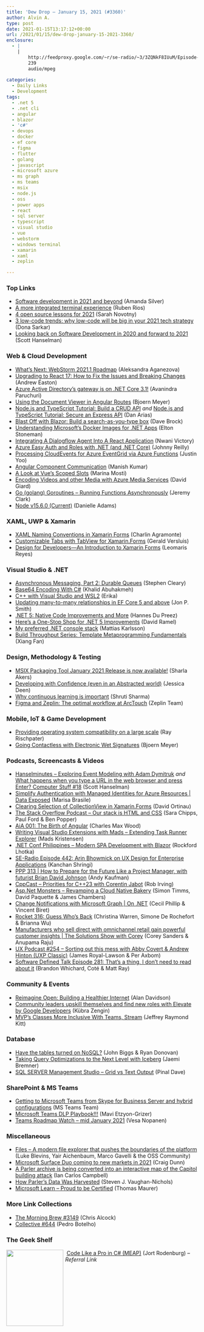 ```yaml
---
title: 'Dew Drop – January 15, 2021 (#3360)'
author: Alvin A.
type: post
date: 2021-01-15T13:17:12+00:00
url: /2021/01/15/dew-drop-january-15-2021-3360/
enclosure:
  - |
    |
        http://feedproxy.google.com/~r/se-radio/~3/3ZQNkF8IUuM/Episode-442-Arin-Bhowmick-on-UX-Design-for-Enterprise-Applications.mp3
        239
        audio/mpeg
        
categories:
  - Daily Links
  - Development
tags:
  - .net 5
  - .net cli
  - angular
  - blazor
  - 'c#'
  - devops
  - docker
  - ef core
  - figma
  - flutter
  - golang
  - javascript
  - microsoft azure
  - ms graph
  - ms teams
  - msix
  - node.js
  - oss
  - power apps
  - react
  - sql server
  - typescript
  - visual studio
  - vue
  - webstorm
  - windows terminal
  - xamarin
  - xaml
  - zeplin

---
```

### <a name="top"></a>Top Links

  * <a href="https://blogs.microsoft.com/blog/2021/01/14/software-development-in-2021-and-beyond/" target="_blank" rel="noopener">Software development in 2021 and beyond</a> (Amanda Silver)
  * <a href="https://devblogs.microsoft.com/visualstudio/a-more-integrated-terminal-experience/?WT.mc_id=DOP-MVP-4025064" target="_blank" rel="noopener">A more integrated terminal experience</a> (Ruben Rios)
  * <a href="https://cloudblogs.microsoft.com/opensource/2021/01/14/four-open-source-lessons/?WT.mc_id=DOP-MVP-4025064" target="_blank" rel="noopener">4 open source lessons for 2021</a> (Sarah Novotny)
  * <a href="https://powerapps.microsoft.com/en-us/blog/3-low-code-trends-why-low-code-will-be-big-in-your-2021-tech-strategy/" target="_blank" rel="noopener">3 low-code trends: why low-code will be big in your 2021 tech strategy</a> (Dona Sarkar)
  * <a href="http://feeds.hanselman.com/~/641604272/0/scotthanselman~Looking-back-on-Software-Development-in-and-forward-to" target="_blank" rel="noopener">Looking back on Software Development in 2020 and forward to 2021</a> (Scott Hanselman)



### <a name="web"></a>Web & Cloud Development

  * <a href="https://blog.jetbrains.com/webstorm/2021/01/webstorm-2021-1-roadmap/" target="_blank" rel="noopener">What’s Next: WebStorm 2021.1 Roadmap</a> (Aleksandra Aganezova)
  * <a href="https://eng.wealthfront.com/2021/01/14/upgrading-to-react-17-how-to-fix-the-issues-and-breaking-changes/" target="_blank" rel="noopener">Upgrading to React 17: How to Fix the Issues and Breaking Changes</a> (Andrew Easton)
  * <a href="https://devblogs.microsoft.com/dotnet/azure-active-directorys-gateway-service-is-on-net-core-3-1/?WT.mc_id=DOP-MVP-4025064" target="_blank" rel="noopener">Azure Active Directory’s gateway is on .NET Core 3.1!</a> (Avanindra Paruchuri)
  * <a href="https://www.textcontrol.com/blog/2021/01/14/using-document-viewer-in-angular-routes/" target="_blank" rel="noopener">Using the Document Viewer in Angular Routes</a> (Bjoern Meyer)
  * <a href="https://auth0.com/blog/node-js-and-typescript-tutorial-build-a-crud-api/" target="_blank" rel="noopener">Node.js and TypeScript Tutorial: Build a CRUD API</a> _and_ <a href="https://auth0.com/blog/node-js-and-typescript-tutorial-secure-an-express-api/" target="_blank" rel="noopener">Node.js and TypeScript Tutorial: Secure an Express API</a> (Dan Arias)
  * <a href="https://daveabrock.com/2021/01/14/blast-off-blazor-search-box" target="_blank" rel="noopener">Blast Off with Blazor: Build a search-as-you-type box</a> (Dave Brock)
  * <a href="https://blog.sixeyed.com/understanding-microsofts-docker-images-for-net-apps/" target="_blank" rel="noopener">Understanding Microsoft&#8217;s Docker Images for .NET Apps</a> (Elton Stoneman)
  * <a href="https://smashingmagazine.com/2021/01/dialogflow-agent-react-application/" target="_blank" rel="noopener">Integrating A Dialogflow Agent Into A React Application</a> (Nwani Victory)
  * <a href="http://blog.johnnyreilly.com/2021/01/azure-easy-auth-and-roles-with-dotnet-and-core.html" target="_blank" rel="noopener">Azure Easy Auth and Roles with .NET (and .NET Core)</a> (Johnny Reilly)
  * <a href="https://dev.to/azure/processing-cloudevents-for-azure-eventgrid-via-azure-functions-186l" target="_blank" rel="noopener">Processing CloudEvents for Azure EventGrid via Azure Functions</a> (Justin Yoo)
  * <a href="https://dzone.com/articles/angular-component-communication" target="_blank" rel="noopener">Angular Component Communication</a> (Manish Kumar)
  * <a href="https://www.telerik.com/blogs/vue-scoped-slots" target="_blank" rel="noopener">A Look at Vue&#8217;s Scoped Slots</a> (Marina Mosti)
  * <a href="http://davidgiard.com/2021/01/15/EncodingVideosAndOtherMediaWithAzureMediaServices.aspx" target="_blank" rel="noopener">Encoding Videos and other Media with Azure Media Services</a> (David Giard)
  * <a href="https://jeremybytes.blogspot.com/2021/01/go-golang-goroutines-running-functions.html" target="_blank" rel="noopener">Go (golang) Goroutines &#8211; Running Functions Asynchronously</a> (Jeremy Clark)
  * <a href="https://nodejs.org/en/blog/release/v15.6.0" target="_blank" rel="noopener">Node v15.6.0 (Current)</a> (Danielle Adams)



### <a name="silverlight"></a>XAML, UWP & Xamarin

  * <a href="https://xamgirl.com/xaml-naming-conventions-in-xamarin-forms/" target="_blank" rel="noopener">XAML Naming Conventions in Xamarin Forms</a> (Charlin Agramonte)
  * <a href="https://www.youtube.com/watch?v=8EOKrUtnjrU" target="_blank" rel="noopener">Customizable Tabs with TabView for Xamarin.Forms</a> (Gerald Versluis)
  * <a href="https://www.telerik.com/blogs/design-for-developers-introduction-xamarin-forms" target="_blank" rel="noopener">Design for Developers—An Introduction to Xamarin Forms</a> (Leomaris Reyes)



### <a name="dotnet"></a>Visual Studio & .NET

  * <a href="https://blog.stephencleary.com/2021/01/asynchronous-messaging-2-durable-queues.html" target="_blank" rel="noopener">Asynchronous Messaging, Part 2: Durable Queues</a> (Stephen Cleary)
  * <a href="https://khalidabuhakmeh.com/base64-encoding-with-csharp" target="_blank" rel="noopener">Base64 Encoding With C#</a> (Khalid Abuhakmeh)
  * <a href="https://devblogs.microsoft.com/cppblog/c-with-visual-studio-and-wsl2/?WT.mc_id=DOP-MVP-4025064" target="_blank" rel="noopener">C++ with Visual Studio and WSL2</a> (Erika)
  * <a href="https://www.thereformedprogrammer.net/updating-many-to-many-relationships-in-ef-core-5-and-above/" target="_blank" rel="noopener">Updating many-to-many relationships in EF Core 5 and above</a> (Jon P. Smith)
  * <a href="https://www.developer.com/net/net/.net-5-native-code-improvements-and-more.html" target="_blank" rel="noopener">.NET 5: Native Code Improvements and More</a> (Hannes Du Preez)
  * <a href="https://visualstudiomagazine.com/articles/2021/01/15/net-5-improvements.aspx" target="_blank" rel="noopener">Here&#8217;s a One-Stop Shop for .NET 5 Improvements</a> (David Ramel)
  * <a href="https://www.devlead.se/posts/2021/2021-01-15-my-preferred-console-stack" target="_blank" rel="noopener">My preferred .NET console stack</a> (Mattias Karlsson)
  * <a href="https://devblogs.microsoft.com/cppblog/build-throughput-series-template-metaprogramming-fundamentals/?WT.mc_id=DOP-MVP-4025064" target="_blank" rel="noopener">Build Throughput Series: Template Metaprogramming Fundamentals</a> (Xiang Fan)



### <a name="design"></a>Design, Methodology & Testing

  * <a href="https://techcommunity.microsoft.com/t5/msix-blog/msix-packaging-tool-january-2021-release-is-now-available/ba-p/2062162?WT.mc_id=DOP-MVP-4025064" target="_blank" rel="noopener">MSIX Packaging Tool January 2021 Release is now available!</a> (Sharla Akers)
  * <a href="https://devblogs.microsoft.com/devops/developing-with-confidence-even-in-an-abstracted-world/?WT.mc_id=DOP-MVP-4025064" target="_blank" rel="noopener">Developing with Confidence (even in an Abstracted world)</a> (Jessica Deen)
  * <a href="http://blogs.quovantis.com/why-continuous-learning-is-important/" target="_blank" rel="noopener">Why continuous learning is important</a> (Shruti Sharma)
  * <a href="https://blog.zeplin.io/figma-and-zeplin-the-optimal-workflow-at-arctouch-5e2f0332b90c?source=rss----42748f0aa96f---4" target="_blank" rel="noopener">Figma and Zeplin: The optimal workflow at ArcTouch</a> (Zeplin Team)



### <a name="mobile"></a>Mobile, IoT & Game Development

  * <a href="https://medium.com/flutter/providing-operating-system-compatibility-on-a-large-scale-374cc2fb0dad?source=rss----4da7dfd21a33---4" target="_blank" rel="noopener">Providing operating system compatibility on a large scale</a> (Ray Rischpater)
  * <a href="https://www.textcontrol.com/blog/2021/01/15/going-contactless-with-electronic-wet-signatures/" target="_blank" rel="noopener">Going Contactless with Electronic Wet Signatures</a> (Bjoern Meyer)



### <a name="podcasts"></a>Podcasts, Screencasts & Videos

  * <a href="https://hanselminutes.simplecast.com/episodes/exploring-event-modeling-with-adam-dymitruk-xvAdQlCd" target="_blank" rel="noopener">Hanselminutes &#8211; Exploring Event Modeling with Adam Dymitruk</a> _and_ <a href="http://www.youtube.com/watch?v=vvpCnjyjTuU" target="_blank" rel="noopener">What happens when you type a URL in the web browser and press Enter? Computer Stuff #18</a> (Scott Hanselman)
  * <a href="https://channel9.msdn.com/Shows/Data-Exposed/Simplify-Authentication-with-Managed-Identities-for-Azure-Resources?WT.mc_id=DOP-MVP-4025064" target="_blank" rel="noopener">Simplify Authentication with Managed Identities for Azure Resources | Data Exposed</a> (Marisa Brasile)
  * <a href="http://www.youtube.com/watch?v=rBekt23-YH0" target="_blank" rel="noopener">Clearing Selection of CollectionView in Xamarin.Forms</a> (David Ortinau)
  * <a href="https://the-stack-overflow-podcast.simplecast.com/episodes/episode-305-vercel-tLpJp0_Z" target="_blank" rel="noopener">The Stack Overflow Podcast &#8211; Our stack is HTML and CSS</a> (Sara Chipps, Paul Ford & Ben Popper)
  * <a href="https://devchat.tv/adv-in-angular/001-aia-the-birth-of-angular/" target="_blank" rel="noopener">AiA 001: The Birth of Angular</a> (Charles Max Wood)
  * <a href="http://www.youtube.com/watch?v=jZcoBQOR2RU" target="_blank" rel="noopener">Writing Visual Studio Extensions with Mads &#8211; Extending Task Runner Explorer</a> (Mads Kristensen)
  * <a href="https://www.youtube.com/watch?reload=9&v=o7Wh-FJ_21g&ab_channel=.NETFoundation" target="_blank" rel="noopener">.NET Conf Philippines &#8211; Modern SPA Development with Blazor</a> (Rockford Lhotka)
  * <a href="http://feedproxy.google.com/~r/se-radio/~3/3ZQNkF8IUuM/Episode-442-Arin-Bhowmick-on-UX-Design-for-Enterprise-Applications.mp3" target="_blank" rel="noopener">SE-Radio Episode 442: Arin Bhowmick on UX Design for Enterprise Applications</a> (Kanchan Shringi)
  * <a href="https://peopleandprojectspodcast.libsyn.com/ppp-313-how-to-prepare-for-the-future-like-a-project-manager-with-futurist-brian-david-johnson" target="_blank" rel="noopener">PPP 313 | How to Prepare for the Future Like a Project Manager, with futurist Brian David Johnson</a> (Andy Kaufman)
  * <a href="https://cppcast.libsyn.com/priorities-for-c23-with-corentin-jabot" target="_blank" rel="noopener">CppCast &#8211; Priorities for C++23 with Corentin Jabot</a> (Rob Irving)
  * <a href="http://www.youtube.com/watch?v=LMChnsxvXeM" target="_blank" rel="noopener">Asp.Net Monsters &#8211; Revamping a Cloud Native Bakery</a> (Simon Timms, David Paquette & James Chambers)
  * <a href="https://channel9.msdn.com/Shows/On-NET/Change-Notifications-with-Microsoft-Graph?WT.mc_id=DOP-MVP-4025064" target="_blank" rel="noopener">Change Notifications with Microsoft Graph | On .NET</a> (Cecil Phillip & Vincent Biret)
  * <a href="http://relay.fm/rocket/316" target="_blank" rel="noopener">Rocket 316: Guess Who&#8217;s Back</a> (Christina Warren, Simone De Rochefort & Brianna Wu)
  * <a href="https://channel9.msdn.com/Shows/The-Solutions-Show-With-Corey/Manufacturers-who-sell-direct-with-omni-channel-retail-gain-powerful-customer-insights?WT.mc_id=DOP-MVP-4025064" target="_blank" rel="noopener">Manufacturers who sell direct with omnichannel retail gain powerful customer insights | The Solutions Show with Corey</a> (Corey Sanders & Anupama Raju)
  * <a href="https://uxpodcast.com/254-sorting-out-this-mess/" target="_blank" rel="noopener">UX Podcast #254 &#8211; Sorting out this mess with Abby Covert & Andrew Hinton (UXP Classic)</a> (James Royal-Lawson & Per Axbom)
  * <a href="https://www.softwaredefinedtalk.com/281" target="_blank" rel="noopener">Software Defined Talk Episode 281: That’s a thing, I don’t need to read about it</a> (Brandon Whichard, Coté & Matt Ray)



### <a name="events"></a>Community & Events

  * <a href="https://blog.mozilla.org/blog/2021/01/14/reimagine-open-building-a-healthier-internet/" target="_blank" rel="noopener">Reimagine Open: Building a Healthier Internet</a> (Alan Davidson)
  * <a href="http://feedproxy.google.com/~r/GDBcode/~3/VlbrQJlhQaQ/community-leaders-upskill-themselves.html" target="_blank" rel="noopener">Community leaders upskill themselves and find new roles with Elevate by Google Developers</a> (Kübra Zengin)
  * <a href="https://techcommunity.microsoft.com/t5/microsoft-mvp-award-program-blog/mvp-s-classes-more-inclusive-with-teams-stream/ba-p/2061183?WT.mc_id=DOP-MVP-4025064" target="_blank" rel="noopener">MVP’s Classes More Inclusive With Teams, Stream</a> (Jeffrey Raymond Kitt)



### <a name="sql"></a>Database

  * <a href="https://stackoverflow.blog/2021/01/14/have-the-tables-turned-on-nosql/" target="_blank" rel="noopener">Have the tables turned on NoSQL?</a> (John Biggs & Ryan Donovan)
  * <a href="https://medium.com/adobetech/taking-query-optimizations-to-the-next-level-with-iceberg-6c968b83cd6f?source=rss----9342990108af---4" target="_blank" rel="noopener">Taking Query Optimizations to the Next Level with Iceberg</a> (Jaemi Bremner)
  * <a href="https://blog.sqlauthority.com/2021/01/15/sql-server-management-studio-grid-vs-text-output/?utm_source=rss&utm_medium=rss&utm_campaign=sql-server-management-studio-grid-vs-text-output" target="_blank" rel="noopener">SQL SERVER Management Studio – Grid vs Text Output</a> (Pinal Dave)



### <a name="sp"></a>SharePoint & MS Teams

  * <a href="https://techcommunity.microsoft.com/t5/microsoft-teams-blog/getting-to-microsoft-teams-from-skype-for-business-server-and/ba-p/2058275?WT.mc_id=DOP-MVP-4025064" target="_blank" rel="noopener">Getting to Microsoft Teams from Skype for Business Server and hybrid configurations</a> (MS Teams Team)
  * <a href="https://techcommunity.microsoft.com/t5/microsoft-security-and/microsoft-teams-dlp-playbook/ba-p/2051242?WT.mc_id=DOP-MVP-4025064" target="_blank" rel="noopener">Microsoft Teams DLP Playbook!!!</a> (Mavi Etzyon-Grizer)
  * <a href="https://myteamsday.com/2021/01/15/teams-roadmap-watch-mid-january-2021/" target="_blank" rel="noopener">Teams Roadmap Watch – mid January 2021</a> (Vesa Nopanen)



### <a name="misc"></a>Miscellaneous

  * <a href="https://files-community.github.io/" target="_blank" rel="noopener">Files &#8211; A modern file explorer that pushes the boundaries of the platform</a> (Luke Blevins, Yair Aichenbaum, Marco Gavelli & the OSS Community)
  * <a href="https://devblogs.microsoft.com/surface-duo/new-markets-2021-france-germany-canada-uk/?WT.mc_id=DOP-MVP-4025064" target="_blank" rel="noopener">Microsoft Surface Duo coming to new markets in 2021</a> (Craig Dunn)
  * <a href="https://www.theverge.com/2021/1/14/22231749/parler-interactive-map-video-gps-capitol-attack" target="_blank" rel="noopener">A Parler archive is being converted into an interactive map of the Capitol building attack</a> (Ian Carlos Campbell)
  * <a href="https://thenewstack.io/how-parlers-data-was-harvested/" target="_blank" rel="noopener">How Parler’s Data Was Harvested</a> (Steven J. Vaughan-Nichols)
  * <a href="https://www.thomasmaurer.ch/2021/01/microsoft-learn-proud-to-be-certified/" target="_blank" rel="noopener">Microsoft Learn – Proud to be Certified</a> (Thomas Maurer)



### <a name="links"></a>More Link Collections

  * <a href="http://feedproxy.google.com/~r/ReflectivePerspective/~3/JWcXRufj3Jg/" target="_blank" rel="noopener">The Morning Brew #3149</a> (Chris Alcock)
  * <a href="http://feedproxy.google.com/~r/tympanus/~3/OtG0NOCxRGg/" target="_blank" rel="noopener">Collective #644</a> (Pedro Botelho)



### <a name="shelf"></a>The Geek Shelf

<a href="https://www.manning.com/books/code-like-a-pro-in-c-sharp?utm_source=morningdew&utm_medium=affiliate&utm_campaign=book_rodenburg_code_4_22_20&a_aid=morningdew&a_bid=a3846006" target="_blank" rel="noopener"><img loading="lazy" decoding="async" width="150" height="200" align="left" style="margin: 0px 5px 0px 0px; border: 0px currentcolor; border-image: none; float: left; display: inline; background-image: none;" src="/wp-content/uploads/2020/04/manningcsharp.png" border="0" /></a>&nbsp;<a href="https://www.manning.com/books/code-like-a-pro-in-c-sharp?utm_source=morningdew&utm_medium=affiliate&utm_campaign=book_rodenburg_code_4_22_20&a_aid=morningdew&a_bid=a3846006" target="_blank" rel="noopener">Code Like a Pro in C# (MEAP)</a> (Jort Rodenburg) _&#8211; Referral Link_